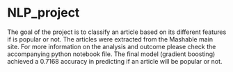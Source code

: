 # NLP_project

The goal of the project is to classify an article based on its different features if is popular or not. The articles were extracted from the  Mashable main site. For more information on the analysis and outcome please check the accompanying python notebook file.
The final model (gradient boosting) achieved a 0.7168 accuracy in predicting if an article will be popular or not. 
